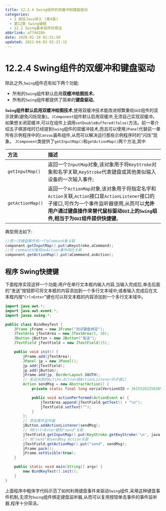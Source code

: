 ```yaml
---
title: 12.2.4 Swing组件的双缓冲和键盘驱动
categories: 
  - 1 疯狂Java讲义 (第4版)
  - 第12章 Swing编程
  - 12.2 Swing基本组件的用法
abbrlink: af7dd18b
date: 2020-02-10 02:51:50
updated: 2022-04-03 01:21:15
---
```

# 12.2.4 Swing组件的双缓冲和键盘驱动
除此之外,`Swing`组件还有如下两个功能:
- 所有的`Swing`组件默认启用**双缓冲绘图技术**。
- 所有的`Swing`组件都提供了简单的**键盘驱动**。

**`Swing`组件默认启用双缓冲绘图技术**,使用双缓冲技术能改进频繁重绘`GUI`组件的显示效果(避免闪烁现象)。`JComponent`组件默认启用双缓冲,无须自己实现双缓冲。如果想关闭双缓冲,可以在组件上调用`setDoubleBuffered(false)`方法。前一章介绍五子棋游戏时已经提到`Swing`组件的双缓冲技术,而且可以使用`JPanel`代替前一章所有示例程序中的`Canvas`画布组件,从而可以解决运行那些示例程序时的“闪烁”现象。
`JComponent`类提供了`getInputMap()`和`getActionMap()`两个方法,其中

|方法|描述|
|:---|:---|
|`getInputMap()`|返回一个`InputMap`对象,该对象用于将`KeyStroke`对象和名字关联,`KeyStroke`代表键盘或其他类似输入设备的一次输入事件;|
|`getActionMap()`|返回一个`ActionMap`对象,该对象用于将指定名字和`Action`关联,`Action`接口是`ActionListener`接口的子接口,可作为一个事件监听器使用,从而可以**允许用户通过键盘操作来替代鼠标驱动`GUI`上的`Swing`组件,相当于为`GUI`组件提供快捷键**。|

典型用法如下:
```java
//把一次键盘事件和一个aCommand象关联
component.getInputMap().put(aKeystroke,aCommand);
//将 command对象和anAction事件响应关联
component.getActionMap().put(aCommmand,anAction);
```
## 程序 Swing快捷键
下面程序实现这样一个功能:用户在单行文本框内输入内容,当输入完成后,单击后面的“发送”按钮即可将文本框的内容添加到一个多行文本域中;或者输入完成后在文本框内按“`Crl+Enter`”键也可以将文本框的内容添加到一个多行文本域中。
```java
import java.awt.*;
import java.awt.event.*;
import javax.swing.*;

public class BindKeyTest {
    JFrame jFrame = new JFrame("测试键盘绑定");
    JTextArea jTextArea = new JTextArea(5, 30);
    JButton jButton = new JButton("发送");
    JTextField jTextField = new JTextField(15);

    public void init() {
        jFrame.add(jTextArea);
        JPanel jp = new JPanel();
        jp.add(jTextField);
        jp.add(jButton);
        jFrame.add(jp, BorderLayout.SOUTH);
        // 发送消息的Action,Action是ActionListener的子接口
        Action sendMsg = new AbstractAction() {
            private static final long serialVersionUID = 2625520225836946219L;

            public void actionPerformed(ActionEvent e) {
                jTextArea.append(jTextField.getText() + "\n");
                jTextField.setText("");
            }
        };
        // 添加事件监听器
        jButton.addActionListener(sendMsg);
        // 将Ctrl+Enter键和"send"关联
        jTextField.getInputMap().put(KeyStroke.getKeyStroke('\n', java.awt.event.InputEvent.CTRL_DOWN_MASK), "send");
        // 将"send"和sendMsg Action关联
        jTextField.getActionMap().put("send", sendMsg);
        jFrame.pack();
        jFrame.setVisible(true);
    }

    public static void main(String[] args) {
        new BindKeyTest().init();
    }
}
```
上面程序中粗体字代码示范了如何利用键盘事件来驱动`Swing`组件,采用这种键盘事件机制,无须为`Swing`组件绑定键盘监听器,从而可以复用按钮单击事件的事件监听器,程序十分简洁。
